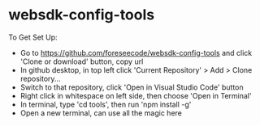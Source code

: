 # websdk-config-tools

To Get Set Up:
- Go to https://github.com/foreseecode/websdk-config-tools and click 'Clone or download' button, copy url
- In github desktop, in top left click 'Current Repository' > Add > Clone repository...
- Switch to that repository, click 'Open in Visual Studio Code' button
- Right click in whitespace on left side, then choose 'Open in Terminal'
- In terminal, type 'cd tools', then run 'npm install -g'
- Open a new terminal, can use all the magic here
